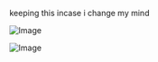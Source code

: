 keeping this incase i change my mind


![Image](https://github.com/user-attachments/assets/fb954228-2722-4b21-8bb9-46dac2a293fc)

  
![Image](https://github.com/user-attachments/assets/029c6abb-bee8-4c33-a6b7-9229574d80fe)


